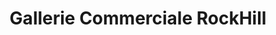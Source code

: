 ---
title: "Gallerie Commerciale RockHill"
url: /montreal/gallerie-commerciale-rockhill/
shop: mall
---